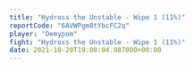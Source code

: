 ```yaml
---
title: "Hydross the Unstable - Wipe 1 (11%)"
reportCode: "6AVWPgm8tYbcFC2q"
player: "Demypom"
fight: "Hydross the Unstable - Wipe 1 (11%)"
date: 2021-10-20T19:00:04.987000+00:00
---
```

